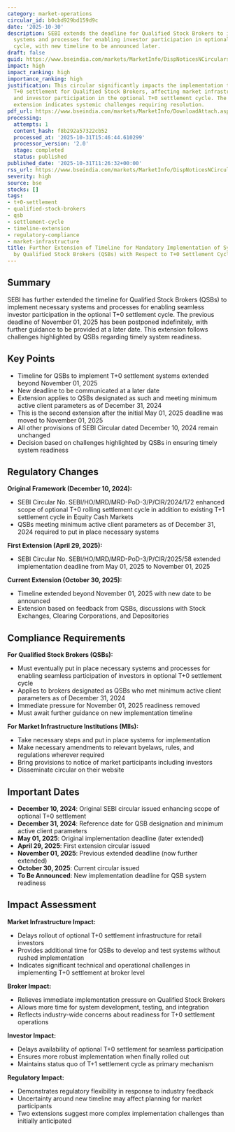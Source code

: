 ```yaml
---
category: market-operations
circular_id: b0cbd929bd159d9c
date: '2025-10-30'
description: SEBI extends the deadline for Qualified Stock Brokers to implement necessary
  systems and processes for enabling investor participation in optional T+0 settlement
  cycle, with new timeline to be announced later.
draft: false
guid: https://www.bseindia.com/markets/MarketInfo/DispNoticesNCirculars.aspx?Noticeid={776443FA-F39F-4C9A-8195-42994D1A8D02}&noticeno=20251031-20&dt=10/31/2025&icount=20&totcount=62&flag=0
impact: high
impact_ranking: high
importance_ranking: high
justification: This circular significantly impacts the implementation timeline of
  T+0 settlement for Qualified Stock Brokers, affecting market infrastructure readiness
  and investor participation in the optional T+0 settlement cycle. The indefinite
  extension indicates systemic challenges requiring resolution.
pdf_url: https://www.bseindia.com/markets/MarketInfo/DownloadAttach.aspx?id=20251031-20&attachedId=126598ab-e2f9-4c61-80cc-2b05ef3bd540
processing:
  attempts: 1
  content_hash: f8b292a57322cb52
  processed_at: '2025-10-31T15:46:44.610299'
  processor_version: '2.0'
  stage: completed
  status: published
published_date: '2025-10-31T11:26:32+00:00'
rss_url: https://www.bseindia.com/markets/MarketInfo/DispNoticesNCirculars.aspx?Noticeid={776443FA-F39F-4C9A-8195-42994D1A8D02}&noticeno=20251031-20&dt=10/31/2025&icount=20&totcount=62&flag=0
severity: high
source: bse
stocks: []
tags:
- t+0-settlement
- qualified-stock-brokers
- qsb
- settlement-cycle
- timeline-extension
- regulatory-compliance
- market-infrastructure
title: Further Extension of Timeline for Mandatory Implementation of Systems and Processes
  by Qualified Stock Brokers (QSBs) with Respect to T+0 Settlement Cycle
---
```


## Summary

SEBI has further extended the timeline for Qualified Stock Brokers (QSBs) to implement necessary systems and processes for enabling seamless investor participation in the optional T+0 settlement cycle. The previous deadline of November 01, 2025 has been postponed indefinitely, with further guidance to be provided at a later date. This extension follows challenges highlighted by QSBs regarding timely system readiness.

## Key Points

- Timeline for QSBs to implement T+0 settlement systems extended beyond November 01, 2025
- New deadline to be communicated at a later date
- Extension applies to QSBs designated as such and meeting minimum active client parameters as of December 31, 2024
- This is the second extension after the initial May 01, 2025 deadline was moved to November 01, 2025
- All other provisions of SEBI Circular dated December 10, 2024 remain unchanged
- Decision based on challenges highlighted by QSBs in ensuring timely system readiness

## Regulatory Changes

**Original Framework (December 10, 2024):**
- SEBI Circular No. SEBI/HO/MRD/MRD-PoD-3/P/CIR/2024/172 enhanced scope of optional T+0 rolling settlement cycle in addition to existing T+1 settlement cycle in Equity Cash Markets
- QSBs meeting minimum active client parameters as of December 31, 2024 required to put in place necessary systems

**First Extension (April 29, 2025):**
- SEBI Circular No. SEBI/HO/MRD/MRD-PoD-3/P/CIR/2025/58 extended implementation deadline from May 01, 2025 to November 01, 2025

**Current Extension (October 30, 2025):**
- Timeline extended beyond November 01, 2025 with new date to be announced
- Extension based on feedback from QSBs, discussions with Stock Exchanges, Clearing Corporations, and Depositories

## Compliance Requirements

**For Qualified Stock Brokers (QSBs):**
- Must eventually put in place necessary systems and processes for enabling seamless participation of investors in optional T+0 settlement cycle
- Applies to brokers designated as QSBs who met minimum active client parameters as of December 31, 2024
- Immediate pressure for November 01, 2025 readiness removed
- Must await further guidance on new implementation timeline

**For Market Infrastructure Institutions (MIIs):**
- Take necessary steps and put in place systems for implementation
- Make necessary amendments to relevant byelaws, rules, and regulations wherever required
- Bring provisions to notice of market participants including investors
- Disseminate circular on their website

## Important Dates

- **December 10, 2024**: Original SEBI circular issued enhancing scope of optional T+0 settlement
- **December 31, 2024**: Reference date for QSB designation and minimum active client parameters
- **May 01, 2025**: Original implementation deadline (later extended)
- **April 29, 2025**: First extension circular issued
- **November 01, 2025**: Previous extended deadline (now further extended)
- **October 30, 2025**: Current circular issued
- **To Be Announced**: New implementation deadline for QSB system readiness

## Impact Assessment

**Market Infrastructure Impact:**
- Delays rollout of optional T+0 settlement infrastructure for retail investors
- Provides additional time for QSBs to develop and test systems without rushed implementation
- Indicates significant technical and operational challenges in implementing T+0 settlement at broker level

**Broker Impact:**
- Relieves immediate implementation pressure on Qualified Stock Brokers
- Allows more time for system development, testing, and integration
- Reflects industry-wide concerns about readiness for T+0 settlement operations

**Investor Impact:**
- Delays availability of optional T+0 settlement for seamless participation
- Ensures more robust implementation when finally rolled out
- Maintains status quo of T+1 settlement cycle as primary mechanism

**Regulatory Impact:**
- Demonstrates regulatory flexibility in response to industry feedback
- Uncertainty around new timeline may affect planning for market participants
- Two extensions suggest more complex implementation challenges than initially anticipated